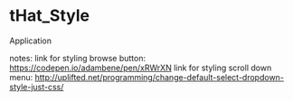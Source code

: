 # tHat_Style
Application

notes: 
link for styling browse button: https://codepen.io/adambene/pen/xRWrXN
link for styling scroll down menu: http://uplifted.net/programming/change-default-select-dropdown-style-just-css/
